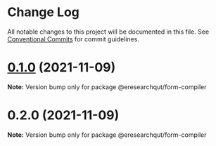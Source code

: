 # Change Log

All notable changes to this project will be documented in this file.
See [Conventional Commits](https://conventionalcommits.org) for commit guidelines.

# [0.1.0](https://github.com/eresearchqut/future-state-mono-repo/compare/@eresearchqut/form-compiler@0.2.0...@eresearchqut/form-compiler@0.1.0) (2021-11-09)

**Note:** Version bump only for package @eresearchqut/form-compiler





# 0.2.0 (2021-11-09)

**Note:** Version bump only for package @eresearchqut/form-compiler
